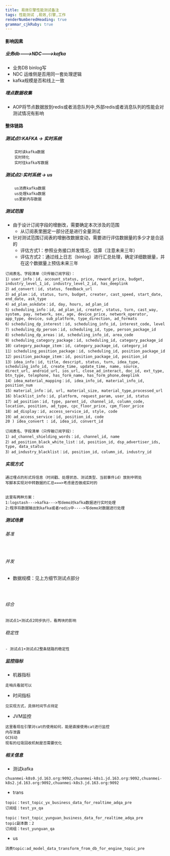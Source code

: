 ```yaml
---
title: 易效引擎性能测试备注
tags: 性能测试 ,易效,引擎,工作
renderNumberedHeading: true
grammar_cjkRuby: true
---
```


#### 影响因素
##### 业务db--->NDC--->kafka
- 业务DB  binlog写
- NDC 运维侧是否用同一套处理逻辑
- kafka规模是否和线上一致

##### 埋点数据收集
- AOP将节点数据放到redis或者消息队列中,外部redis或者消息队列的性能会对测试情况有影响


#### 整体链路
##### 测试点1:KAFKA -> 实时系统
```
	实时读kafka数据
	实时转化
	实时往kafka写数据
```

##### 测试点2:实时系统 -> us
```
	us消费kafka数据
	us处理kafka数据
	us更新内存数据
```
##### 测试范围
- 由于设计订阅字段的增删改，需要确定本次涉及的范围
	- 从订阅表里圈定一部分还是进行全量测试
- 针对测试范围订阅表的增删改数据变动，需要进行评估数据量的多少才是合适的
	- 评估方式1：参照业务接口并发情况，估算（注意未来三年）
	- 评估方式2：通过线上日志（binlog）进行汇总处理，确定详细数据量，并在这个数据量上预估未来三年
```
订阅表名、字段清单（只传输订阅字段）：
1）user_info：id, account_status, price, reward_price, budget, industry_level_1_id, industry_level_2_id, has_deeplink
2）ad_convert：id, status, feedback_url
3）ad_plan：id, status, turn, budget, creater, cast_speed, start_date, end_date, ask_type
4）ad_plan_askdate：id, day, hours, ad_plan_id
5）scheduling_info：id, ad_plan_id, creater, status, turn, cast_way, system, pay, network, sex, age, device_price, network_operator, app_type, device, sub_platform, type_direction, ad_formats
6）scheduling_dp_interest：id, scheduling_info_id, interest_code, level
7）scheduling_dp_person：id, scheduling_id, type, person_package_id
8）scheduling_dp_areas：id, scheduling_info_id, area_code
9）scheduling_category_package：id, scheduling_id, category_package_id
10）category_package_item：id, category_package_id, category_id
11）scheduling_position_package：id, scheduling_id, position_package_id
12）position_package_item：id, position_package_id, position_id
13）idea_info：id, title, descript, status, turn, idea_type, scheduling_info_id, create_time, update_time, name, source, direct_url, android_url, ios_url, close_ad_interact, doc_id, ext_type, btn_type, telephone, has_form_name, has_form_phone,deeplink
14）idea_material_mapping：id, idea_info_id, material_info_id, position_num
15）material_info：id, url, material_size, material_type,processed_url
16）blacklist_info：id, platform, request_param, user_id, status
17）ad_position：id, type, parent_id, channel_id, column_code, location, position, ad_type, cpc_floor_price, cpm_floor_price
18）ad_display：id, access_service_id, style, code
19）ad_access_service：id, position_id, code
20 ) idea_convert : id, idea_id, convert_id
```
```
订阅表名、字段清单（只传输订阅字段）：
1）ad_channel_shielding_words：id, channel_id, name
2）ad_position_black_white_list：id, position_id, dsp_advertiser_ids, type, data_status
3）ad_industry_blacklist：id, position_id, column_id, industry_id
```


##### 实现方式
```
通过埋点的形式将信息（时间戳、处理状态、测试类型、当前事件id）放到中转处
写脚本实现对中转数据的汇总===>考虑是否做成实时的


这里有两种方案：
1:logstash--->kafka--->写demo对kafka数据进行实时处理
2:程序将数据输出到kafka或者redis中---->写demo对数据进行处理
```


##### 测试场景
###### 基准
```


```

###### 并发
- 数据规模：见上方细节测试点部分
```

```

```


```

###### 综合
```
测试点1+测试点2同步执行，看两块的影响
```

###### 稳定性
```
- 测试点1+测试点2整条链路的稳定性
```

##### 监控指标
- 机器指标
```
走哨兵看就可以
```
- 时间指标
```
见实现方式，具体时间节点待定
```
- JVM监控
```
这里看现在引擎对cat的使用如何，能是直接使用cat进行监控
内存泄露
GC抖动
现有的垃圾回收机制是否需要优化
```

##### 相关信息
- 测试kafka
```
chuanmei-k8s0.jd.163.org:9092,chuanmei-k8s1.jd.163.org:9092,chuanmei-k8s2.jd.163.org:9092,chuanmei-k8s3.jd.163.org:9092 
```

- trans
```
topic：test_topic_yx_business_data_for_realtime_adqa_pre
订阅组：test_yx_qa

topic：test_topic_yunguan_business_data_for_realtime_adqa_pre
topic副本数：2
订阅组：test_yunguan_qa
```

- us
```
消费topic:ad_model_data_transform_from_db_for_engine_topic_pre
```
